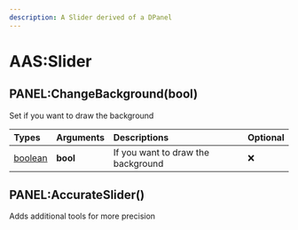 ```yaml
---
description: A Slider derived of a DPanel
---
```


# AAS:Slider

## PANEL:ChangeBackground\(bool\)

Set if you want to draw the background

| Types | Arguments | Descriptions | Optional |
| :--- | :--- | :--- | :--- |
| [boolean](https://www.lua.org/pil/2.2.html) | **bool** | If you want to draw the background | ❌ |

## PANEL:AccurateSlider()

Adds additional tools for more precision